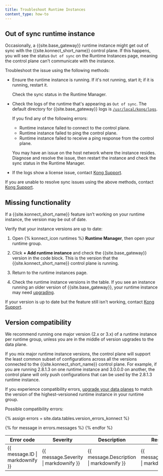 ```yaml
---
title: Troubleshoot Runtime Instances
content_type: how-to
---
```


## Out of sync runtime instance

Occasionally, a {{site.base_gateway}} runtime instance might get out of sync
with the {{site.konnect_short_name}} control plane. If this happens, you will
see the status `Out of sync` on the Runtime Instances page, meaning the control
plane can't communicate with the instance.

Troubleshoot the issue using the following methods:

* Ensure the runtime instance is running. If it's not running, start it; if it
is running, restart it.

    Check the sync status in the Runtime Manager.

* Check the logs of the runtime that's appearing as `Out of sync`. The default
directory for {{site.base_gateway}} logs is [`/usr/local/kong/logs`](/gateway/latest/reference/configuration/#log_level).

    If you find any of the following errors:

    * Runtime instance failed to connect to the control plane.
    * Runtime instance failed to ping the control plane.
    * Runtime instance failed to receive a ping response from the control plane.

    You may have an issue on the host network where the instance resides.
    Diagnose and resolve the issue, then restart the instance and check
    the sync status in the Runtime Manager.

* If the logs show a license issue, contact [Kong Support](https://support.konghq.com/).

If you are unable to resolve sync issues using the above methods, contact
[Kong Support](https://support.konghq.com/).

## Missing functionality

If a {{site.konnect_short_name}} feature isn’t working on your runtime instance,
the version may be out of date.

Verify that your instance versions are up to date:

1. Open {% konnect_icon runtimes %} **Runtime Manager**, then open your runtime group.

1. Click **+ Add runtime instance** and check the {{site.base_gateway}} version
in the code block. This is the version that the {{site.konnect_short_name}}
control plane is running.

1. Return to the runtime instances page.

1. Check the runtime instance versions in the table. If you see
an instance running an older version of {{site.base_gateway}}, your runtime
instance may need [upgrading](/konnect/runtime-manager/runtime-instances/upgrade/).

If your version is up to date but the feature still isn't working, contact
[Kong Support](https://support.konghq.com/).

## Version compatibility

We recommend running one major version (2.x or 3.x) of a runtime instance per runtime group, unless you are in the middle of version upgrades to the data plane.

If you mix major runtime instance versions, the control plane will support the least common subset of configurations across all the versions connected to the {{site.konnect_short_name}} control plane.
For example, if you are running 2.8.1.3 on one runtime instance and 3.0.0.0 on another, the control plane will only push configurations that can be used by the 2.8.1.3 runtime instance.

If you experience compatibility errors, [upgrade your data planes](/konnect/runtime-manager/runtime-instances/upgrade/) to match the version of the highest-versioned runtime instance in your runtime group.

Possible compatibility errors:

{% assign errors = site.data.tables.version_errors_konnect %}

<table>
  <thead>
      <th>Error code</th>
      <th>Severity</th>
      <th>Description</th>
      <th>Resolution</th>
      <th class="width=25%">References</th>
  </thead>
<tbody>
  {% for message in errors.messages %}
      <tr>
        <td>
          {{ message.ID | markdownify }}
        </td>
        <td>
          {{ message.Severity | markdownify }}
        </td>
        <td>
          {{ message.Description | markdownify }}
        </td>
        <td>
          {{ message.Resolution | markdownify }}
        </td>
        <td>
          {{ message.DocumentationURL | markdownify }}
        </td>
      </tr>
    {% endfor %}
  </tbody>
</table>
